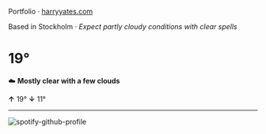 Portfolio · [harryyates.com](https://harryyates.com)

<!-- WEATHER_START -->
Based in Stockholm · *Expect partly cloudy conditions with clear spells*

# 19°
☁️ **Mostly clear with a few clouds**

**↑** 19° **↓** 11°

---
<!-- WEATHER_END -->

<p align="left">
  <a>
    <img src="https://spotify-github-profile.kittinanx.com/api/view?uid=bigbello&cover_image=true&theme=natemoo-re&show_offline=true&background_color=121212&interchange=false&bar_color=53b14f&bar_color_cover=false" alt="spotify-github-profile">
  </a>
</p>